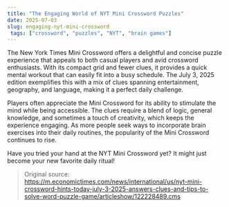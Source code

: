 ```yaml
---
title: "The Engaging World of NYT Mini Crossword Puzzles"
date: 2025-07-03
slug: engaging-nyt-mini-crossword
 tags: ["crossword", "puzzles", "NYT", "brain games"]
---
```

The New York Times Mini Crossword offers a delightful and concise puzzle experience that appeals to both casual players and avid crossword enthusiasts. With its compact grid and fewer clues, it provides a quick mental workout that can easily fit into a busy schedule. The July 3, 2025 edition exemplifies this with a mix of clues spanning entertainment, geography, and language, making it a perfect daily challenge.

Players often appreciate the Mini Crossword for its ability to stimulate the mind while being accessible. The clues require a blend of logic, general knowledge, and sometimes a touch of creativity, which keeps the experience engaging. As more people seek ways to incorporate brain exercises into their daily routines, the popularity of the Mini Crossword continues to rise. 

Have you tried your hand at the NYT Mini Crossword yet? It might just become your new favorite daily ritual!
> Original source: https://m.economictimes.com/news/international/us/nyt-mini-crossword-hints-today-july-3-2025-answers-clues-and-tips-to-solve-word-puzzle-game/articleshow/122228489.cms